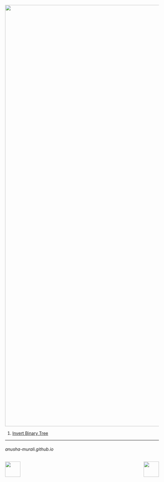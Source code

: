 <p align="center">
<img width="1375" alt="favorite_strings" src="https://github.com/user-attachments/assets/291972a1-bce6-41e7-91d5-c4fbb713f834" />
</p>

1. [Invert Binary Tree](./invert_binary_tree.md)


* * *
###### anusha-murali.github.io


<img src="https://github.com/anusha-murali/anusha-murali.github.io/assets/111596338/639243aa-2857-4595-a65a-7852762bb002" width="50" height="50" align="left">

[<img src="https://github.com/user-attachments/assets/989cfb30-4fb8-40f8-a812-8a054869aa32" width="50" height="50" align="right">](../index.md)


